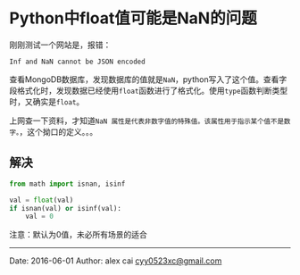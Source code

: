 # Python中float值可能是NaN的问题

刚刚测试一个网站是，报错：

```
Inf and NaN cannot be JSON encoded
```

查看MongoDB数据库，发现数据库的值就是`NaN`，python写入了这个值。查看字段格式化时，发现数据已经使用`float`函数进行了格式化。使用`type`函数判断类型时，又确实是`float`。

上网查一下资料，才知道`NaN 属性是代表非数字值的特殊值。该属性用于指示某个值不是数字。`，这个拗口的定义。。。

## 解决

```python
from math import isnan, isinf

val = float(val)
if isnan(val) or isinf(val):
    val = 0
```

注意：默认为0值，未必所有场景的适合

---------

Date: 2016-06-01  Author: alex cai <cyy0523xc@gmail.com>
